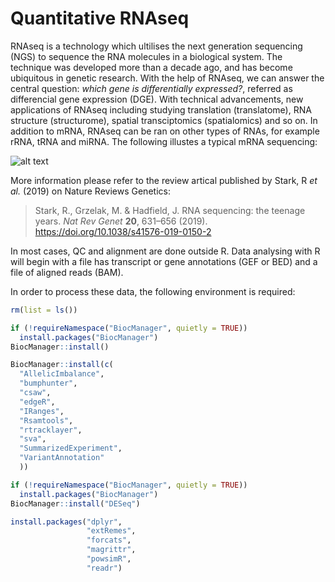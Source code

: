 # Quantitative RNAseq

RNAseq is a technology which ultilises the next generation sequencing (NGS) to sequence the RNA molecules in a biological system. The technique was developed more than a decade ago, and has become ubiquitous in genetic research. With the help of RNAseq, we can answer the central question: *which gene is differentially expressed?*, referred as differencial gene expression (DGE). With technical advancements, new applications of RNAseq including studying translation (translatome), RNA structure (structurome), spatial transciptomics (spatialomics) and so on. In addition to mRNA, RNAseq can be ran on other types of RNAs, for example rRNA, tRNA and miRNA. The following illustes a typical mRNA sequencing:

![alt text](https://media.springernature.com/full/springer-static/image/art%3A10.1038%2Fnrg2484/MediaObjects/41576_2009_Article_BFnrg2484_Fig1_HTML.jpg "Wang, Z., Gerstein, M. & Snyder, M. RNA-Seq: a revolutionary tool for transcriptomics. *Nat Rev Genet* **10**, 57–63 (2009). https://doi.org/10.1038/nrg2484")

More information please refer to the review artical published by Stark, R *et al.* (2019) on Nature Reviews Genetics: 
> Stark, R., Grzelak, M. & Hadfield, J. RNA sequencing: the teenage years. *Nat Rev Genet* **20**, 631–656 (2019). https://doi.org/10.1038/s41576-019-0150-2

In most cases, QC and alignment are done outside R. Data analysing with R will begin with a file has transcript or gene annotations (GEF or BED) and a file of aligned reads (BAM).

In order to process these data, the following environment is required:
```r
rm(list = ls())

if (!requireNamespace("BiocManager", quietly = TRUE))
  install.packages("BiocManager")
BiocManager::install()

BiocManager::install(c(
  "AllelicImbalance",
  "bumphunter",
  "csaw",
  "edgeR",
  "IRanges",
  "Rsamtools",
  "rtracklayer",
  "sva",
  "SummarizedExperiment",
  "VariantAnnotation"
  ))

if (!requireNamespace("BiocManager", quietly = TRUE))
  install.packages("BiocManager")
BiocManager::install("DESeq")

install.packages("dplyr",
                 "extRemes",
                 "forcats",
                 "magrittr",
                 "powsimR",
                 "readr")
```
